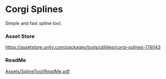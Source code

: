 # Corgi Splines
Simple and fast spline tool. 

### Asset Store
https://assetstore.unity.com/packages/tools/utilities/corgi-splines-174043

### ReadMe
[Assets/SplineTool/ReadMe.pdf](Assets/SplineTool/ReadMe.pdf)


